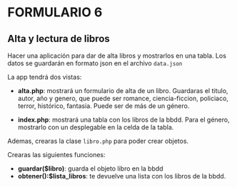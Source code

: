# FORMULARIO 6

## Alta y lectura de libros
Hacer una aplicación para dar de alta libros y mostrarlos en una tabla. Los datos se guardarán en formato json en el archivo `data.json`


La app tendrá dos vistas:
- **alta.php**: mostrará un formulario de alta de un libro. Guardaras el titulo, autor, año y  genero, que puede ser romance, ciencia-ficcion, policiaco, terror, histórico, fantasia. Puede ser de más de un género.

- **index.php**: mostrará una tabla con los libros de la bbdd. Para el género, mostrarlo con un desplegable en la celda de la tabla. 

Ademas, crearas la clase `libro.php` para poder crear objetos. 

Crearas las siguientes funciones:
- **guardar($libro)**: guarda el objeto libro en la bbdd
- **obtener():$lista_libros**: te devuelve una lista con los libros de la bbdd.



